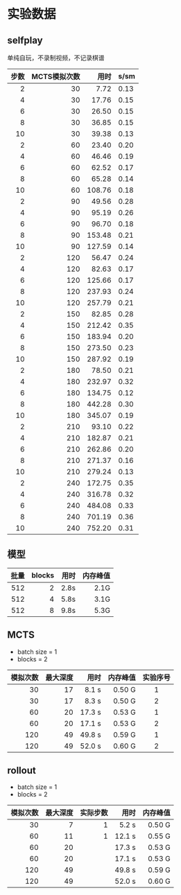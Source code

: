 # 实验数据

## selfplay

单纯自玩，不录制视频，不记录棋谱

| 步数 | MCTS模拟次数 |   用时 | s/sm |
| ---: | -----------: | -----: | :--- |
|    2 |           30 |   7.72 | 0.13 |
|    4 |           30 |  17.76 | 0.15 |
|    6 |           30 |  26.50 | 0.15 |
|    8 |           30 |  36.85 | 0.15 |
|   10 |           30 |  39.38 | 0.13 |
|    2 |           60 |  23.40 | 0.20 |
|    4 |           60 |  46.46 | 0.19 |
|    6 |           60 |  62.52 | 0.17 |
|    8 |           60 |  65.28 | 0.14 |
|   10 |           60 | 108.76 | 0.18 |
|    2 |           90 |  49.56 | 0.28 |
|    4 |           90 |  95.19 | 0.26 |
|    6 |           90 |  96.70 | 0.18 |
|    8 |           90 | 153.48 | 0.21 |
|   10 |           90 | 127.59 | 0.14 |
|    2 |          120 |  56.47 | 0.24 |
|    4 |          120 |  82.63 | 0.17 |
|    6 |          120 | 125.66 | 0.17 |
|    8 |          120 | 237.93 | 0.24 |
|   10 |          120 | 257.79 | 0.21 |
|    2 |          150 |  82.85 | 0.28 |
|    4 |          150 | 212.42 | 0.35 |
|    6 |          150 | 183.94 | 0.20 |
|    8 |          150 | 273.50 | 0.23 |
|   10 |          150 | 287.92 | 0.19 |
|    2 |          180 |  78.50 | 0.21 |
|    4 |          180 | 232.97 | 0.32 |
|    6 |          180 | 134.75 | 0.12 |
|    8 |          180 | 442.28 | 0.30 |
|   10 |          180 | 345.07 | 0.19 |
|    2 |          210 |  93.10 | 0.22 |
|    4 |          210 | 182.87 | 0.21 |
|    6 |          210 | 262.86 | 0.20 |
|    8 |          210 | 271.37 | 0.16 |
|   10 |          210 | 279.24 | 0.13 |
|    2 |          240 | 172.75 | 0.35 |
|    4 |          240 | 316.78 | 0.32 |
|    6 |          240 | 484.08 | 0.33 |
|    8 |          240 | 701.19 | 0.36 |
|   10 |          240 | 752.20 | 0.31 |


## 模型

| 批量 | blocks | 用时 | 内存峰值 |
| ---: | -----: | ---: | -------: |
|  512 |      2 | 2.8s |     2.1G |
|  512 |      4 | 5.8s |     3.1G |
|  512 |      8 | 9.8s |     5.3G |

## MCTS

+ batch size = 1
+ blocks = 2

 | 模拟次数 | 最大深度 |   用时 | 内存峰值 | 实验序号 |
 | -------: | -------: | -----: | -------: | :------: |
 |       30 |       17 |  8.1 s |   0.50 G |    1     |
 |       30 |       17 |  8.3 s |   0.50 G |    2     |
 |       60 |       20 | 17.3 s |   0.53 G |    1     |
 |       60 |       20 | 17.1 s |   0.53 G |    2     |
 |      120 |       49 | 49.8 s |   0.59 G |    1     |
 |      120 |       49 | 52.0 s |   0.60 G |    2     |

## rollout

+ batch size = 1
+ blocks = 2

 | 模拟次数 | 最大深度 | 实际步数 |   用时 | 内存峰值 |
 | -------: | -------: | -------: | -----: | -------: |
 |       30 |        7 |        1 |  5.2 s |   0.50 G |
 |       60 |       11 |        1 | 12.1 s |   0.55 G |
 |       60 |       20 |          | 17.3 s |   0.53 G |
 |       60 |       20 |          | 17.1 s |   0.53 G |
 |      120 |       49 |          | 49.8 s |   0.59 G |
 |      120 |       49 |          | 52.0 s |   0.60 G |